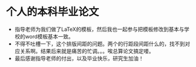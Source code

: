 # 个人的本科毕业论文
* 指导老师为我们做了LaTeX的模板，然后我也一起参与把模板修改到基本与学校的word模板基本一致。
* 不得不吐槽一下，这个排版间距的问题。两个的行距段间距什么的，找不到对应关系啊。结果后来就是痛苦的忙调。。。唉总算论文搞定喽。
* 最后感谢指导老师的付出，以及毕业快乐，研究生加油！